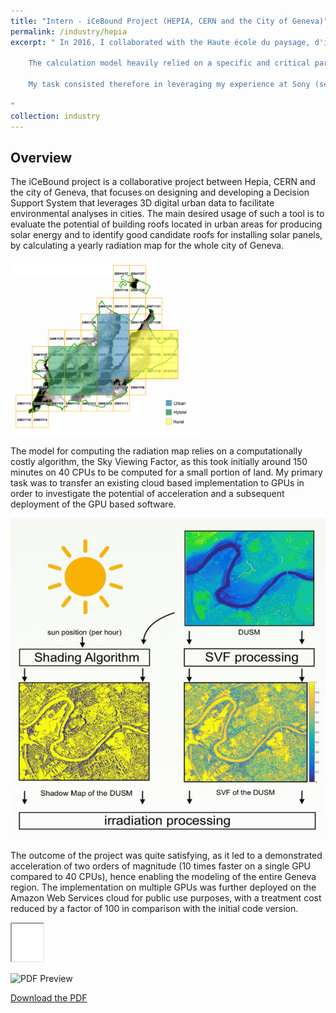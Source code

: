 ```yaml
---
title: "Intern - iCeBound Project (HEPIA, CERN and the City of Geneva)"
permalink: /industry/hepia
excerpt: " In 2016, I collaborated with the Haute école du paysage, d'ingénierie et d'architecture (HEPIA), the CERN and the city of Geneva on the iCeBound project. The project aimed at calculating the solar radiation map of the city of Geneva, such that this provides a prior quantitative information on the amount of produceable solar energy induced by specific solar pannel installations.  

	The calculation model heavily relied on a specific and critical parameter, denoted as as Sky Viewing Factor (SVF). Every location in space would have a specific SVF value between 0 and 1, describing the amount of clear sky view for that location, depending on the surrounding buildings. The SVF calculation for a small piece of land suffered extremely high computational costs on its initial CPU implementation. 

	My task consisted therefore in leveraging my experience at Sony (see below), and port the calculations on GPUs with minor algorithmic modifications. The designed solution provided a spectacular speed up. For this project, I was jointly supervised by Prof. Jan S. Hesthaven from EPFL and Prof. Nabil Abdennadher from HEPIA. I collaborated extensively with Dr. John White from CERN, and Dr. Gilles Fourestey from the Scientific IT and Application Support (SCITAS) of EPFL. 

"
collection: industry
---
```


## Overview

The iCeBound project is a collaborative project between Hepia, CERN and the city of Geneva, that focuses on designing and developing a Decision Support System that leverages 3D digital urban data to facilitate environmental analyses in cities. The main desired usage of such a tool is to evaluate the potential of building roofs located in urban areas for producing solar energy and to identify good candidate roofs for installing solar panels, by calculating a yearly radiation map for the whole city of Geneva.


<img src="../images/Geneva_in_tiles.png" alt="Digital Urban Surface Model (DUSM) of Geneva repartitioned in tiles" width="300" height="auto">

The model for computing the radiation map relies on a computationally costly algorithm, the Sky Viewing Factor, as this took initially around 150 minutes on 40 CPUs to be computed for a small portion of land. My primary task was to transfer an existing cloud based implementation to GPUs in order to investigate the potential of acceleration and a subsequent deployment of the GPU based software.

![Block diagram for calculating the radiation map](../images/block_diagram_radiation_process.png)


The outcome of the project was quite satisfying, as it led to a demonstrated 
acceleration of two orders of magnitude (10 times faster on a single GPU compared to 40 CPUs), hence enabling the modeling of the entire Geneva region. The implementation on multiple GPUs was further deployed on the Amazon Web Services cloud for public use purposes, with a treatment cost reduced by a factor of 100 in comparison with the initial code version.

<iframe src="../slides/master_thesis_hepia.pdf" width="10%" height="60px"></iframe>

![PDF Preview](path/to/first-page-image.jpg)

[Download the PDF](path/to/your/file.pdf)


